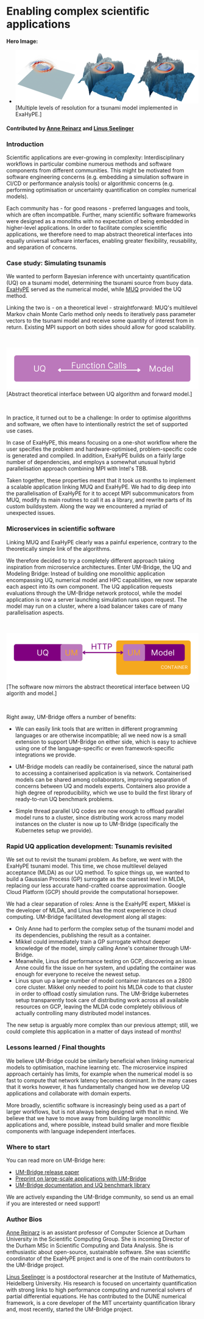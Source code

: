 # Enabling complex scientific applications

**Hero Image:**

 - <img src='../../images/sci-workflows-2.png' />[Multiple levels of resolution for a tsunami model implemented in ExaHyPE.]
 

#### Contributed by [Anne Reinarz](https://github.com/annereinarz) and [Linus Seelinger](https://github.com/linusseelinger/)

### Introduction
Scientific applications are ever-growing in complexity: Interdisciplinary workflows in particular combine numerous methods and software components from different communities. This might be motivated from software engineering concerns (e.g. embedding a simulation software in CI/CD or performance analysis tools) or algorithmic concerns (e.g. performing optimisation or uncertainty quantification on complex numerical models).

Each community has - for good reasons - preferred languages and tools, which are often incompatible. Further, many scientific software frameworks were designed as a monoliths with no expectation of being embedded in higher-level applications. In order to facilitate complex scientific applications, we therefore need to map abstract theoretical interfaces into equally universal software interfaces, enabling greater flexibility, reusability, and separation of concerns.

### Case study: Simulating tsunamis

We wanted to perform Bayesian inference with uncertainty quantification (UQ) on a tsunami model, determining the tsunami source from buoy data. [ExaHyPE](https://www.sciencedirect.com/science/article/pii/S001046552030076X?via%3Dihub) served as the numerical model, while [MUQ](https://mituq.bitbucket.io/source/_site/index.html) provided the UQ method.

Linking the two is - on a theoretical level - straightforward: MUQ's multilevel Markov chain Monte Carlo method only needs to iteratively pass parameter vectors to the tsunami model and receive some quantity of interest from in return. Existing MPI support on both sides should allow for good scalability.

<br> 

<img src='../../images/sci-workflows-3.png' class='page lightbox' />[Abstract theoretical interface between UQ algorithm and forward model.]

<br>


In practice, it turned out to be a challenge: In order to optimise algorithms and software, we often have to intentionally restrict the set of supported use cases. 

In case of ExaHyPE, this means focusing on a one-shot workflow where the user specifies the problem and hardware-optimised, problem-specific code is generated and compiled. In addition, ExaHyPE builds on a fairly large number of dependencies, and employs a somewhat unusual hybrid parallelisation approach combining MPI with Intel's TBB.

Taken together, these properties meant that it took us months to implement a scalable application linking MUQ and ExaHyPE. We had to dig deep into the parallelisation of ExaHyPE for it to accept MPI subcommunicators from MUQ, modify its main routines to call it as a library, and rewrite parts of its custom buildsystem. Along the way we encountered a myriad of unexpected issues.

### Microservices in scientific software

Linking MUQ and ExaHyPE clearly was a painful experience, contrary to the theoretically simple link of the algorithms.

We therefore decided to try a completely different approach taking inspiration from microservice architectures. Enter UM-Bridge, the UQ and Modeling Bridge: Instead of building one monolithic application encompassing UQ, numerical model and HPC capabilities, we now separate each aspect into its own component. The UQ application requests evaluations through the UM-Bridge network protocol, while the model application is now a server launching simulation runs upon request. The model may run on a cluster, where a load balancer takes care of many parallelisation aspects.


<br> 

<img src='../../images/sci-workflows-4.png' class='page lightbox' />[The software now mirrors the abstract theoretical interface between UQ algorith and model.]

<br>

Right away, UM-Bridge offers a number of benefits:

* We can easily link tools that are written in different programming languages or are otherwise incompatible; all we need now is a small extension to support UM-Bridge on either side, which is easy to achieve using one of the language-specific or even framework-specific integrations we provide.

* UM-Bridge models can readily be containerised, since the natural path to accessing a containerised application is via network. Containerised models can be shared among collaborators, improving separation of concerns between UQ and models experts. Containers also provide a high degree of reproducibility, which we use to build the first library of ready-to-run UQ benchmark problems.

* Simple thread parallel UQ codes are now enough to offload parallel model runs to a cluster, since distributing work across many model instances on the cluster is now up to UM-Bridge (specifically the Kubernetes setup we provide).

### Rapid UQ application development: Tsunamis revisited

We set out to revisit the tsunami problem. As before, we went with the ExaHyPE tsunami model. This time, we chose multilevel delayed acceptance (MLDA) as our UQ method. To spice things up, we wanted to build a Gaussian Process (GP) surrogate as the coarsest level in MLDA, replacing our less accurate hand-crafted coarse approximation. Google Cloud Platform (GCP) should provide the computational horsepower.

We had a clear separation of roles: Anne is the ExaHyPE expert, Mikkel is the developer of MLDA, and Linus has the most experience in cloud computing. UM-Bridge facilitated development along all stages:

* Only Anne had to perform the complex setup of the tsunami model and its dependencies, publishing the result as a container.
* Mikkel could immediately train a GP surrogate without deeper knowledge of the model, simply calling Anne's container through UM-Bridge.
* Meanwhile, Linus did performance testing on GCP, discovering an issue. Anne could fix the issue on her system, and updating the container was enough for everyone to receive the newest setup.
* Linus spun up a large number of model container instances on a 2800 core cluster. Mikkel only needed to point his MLDA code to that cluster in order to offload costly simulation runs. The UM-Bridge kubernetes setup transparently took care of distributing work across all available resources on GCP, leaving the MLDA code completely oblivious of actually controlling many distributed model instances.

The new setup is arguably more complex than our previous attempt; still, we could complete this application in a matter of days instead of months!

### Lessons learned / Final thoughts

We believe UM-Bridge could be similarly beneficial when linking numerical models to optimisation, machine learning etc. The microservice inspired approach certainly has limits, for example when the numerical model is so fast to compute that network latency becomes dominant. In the many cases that it works however, it has fundamentally changed how we develop UQ applications and collaborate with domain experts.

More broadly, scientific software is increasingly being used as a part of larger workflows, but is not always being designed with that in mind. We believe that we have to move away from building large monolithic applications and, where possible, instead build smaller and more flexible components with language independent interfaces.

### Where to start

You can read more on UM-Bridge here:

- [UM-Bridge release paper](https://raw.githubusercontent.com/openjournals/joss-papers/joss.04748/joss.04748/10.21105.joss.04748.pdf)
- [Preprint on large-scale applications with UM-Bridge](https://arxiv.org/abs/2304.14087)
- [UM-Bridge documentation and UQ benchmark library](https://um-bridge-benchmarks.readthedocs.io/en/docs/)

We are actively expanding the UM-Bridge community, so send us an email if you are interested or need support!

### Author Bios

[Anne Reinarz](https://annereinarz.github.io) is an assistant professor of Computer Science at Durham University in the Scientific Computing Group. She is incoming Director of the Durham MSc in Scientific Computing and Data Analysis. She is enthusiastic about open-source, sustainable software. She was scientific coordinator of the ExaHyPE project and is one of the main contributors to the UM-Bridge project.

[Linus Seelinger](https://linusseelinger.de) is a postdoctoral researcher at the Institute of Mathematics, Heidelberg University. His research is focused on uncertainty quantification with strong links to high performance computing and numerical solvers of partial differential equations. He has contributed to the DUNE numerical framework, is a core developer of the MIT uncertainty quantification library and, most recently, started the UM-Bridge project.


